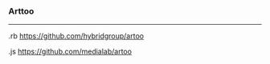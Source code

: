 ### Arttoo
---
.rb
https://github.com/hybridgroup/artoo

.js
https://github.com/medialab/artoo

```

```

```

```

```
```


















